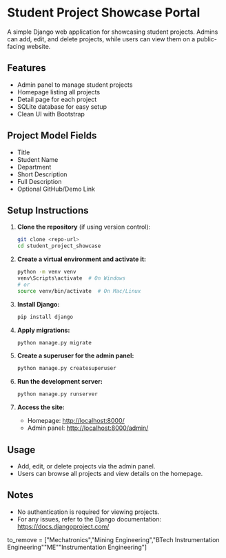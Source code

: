 # Student Project Showcase Portal

A simple Django web application for showcasing student projects. Admins can add, edit, and delete projects, while users can view them on a public-facing website.

## Features
- Admin panel to manage student projects
- Homepage listing all projects
- Detail page for each project
- SQLite database for easy setup
- Clean UI with Bootstrap

## Project Model Fields
- Title
- Student Name
- Department
- Short Description
- Full Description
- Optional GitHub/Demo Link

## Setup Instructions

1. **Clone the repository** (if using version control):
   ```bash
   git clone <repo-url>
   cd student_project_showcase
   ```

2. **Create a virtual environment and activate it:**
   ```bash
   python -m venv venv
   venv\Scripts\activate  # On Windows
   # or
   source venv/bin/activate  # On Mac/Linux
   ```

3. **Install Django:**
   ```bash
   pip install django
   ```

4. **Apply migrations:**
   ```bash
   python manage.py migrate
   ```

5. **Create a superuser for the admin panel:**
   ```bash
   python manage.py createsuperuser
   ```

6. **Run the development server:**
   ```bash
   python manage.py runserver
   ```

7. **Access the site:**
   - Homepage: [http://localhost:8000/](http://localhost:8000/)
   - Admin panel: [http://localhost:8000/admin/](http://localhost:8000/admin/)

## Usage
- Add, edit, or delete projects via the admin panel.
- Users can browse all projects and view details on the homepage.

## Notes
- No authentication is required for viewing projects.
- For any issues, refer to the Django documentation: https://docs.djangoproject.com/ 


to_remove = ["Mechatronics","Mining Engineering","BTech Instrumentation Engineering""ME""Instrumentation Engineering"]
